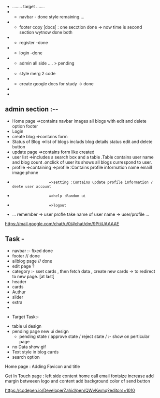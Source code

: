 - ........ target .......
- - navbar - done style remaining....
- - footer copy [docs] : one secction done -> now time is second section wytnow done both
- - register -done
- - login -done
- - admin all side .... > pending
- - style merg 2 code
- - create google docs for study -> done
-
-

## admin section :--

- Home page =>contains navbar images all blogs with edit and delete option footer
- Login
- create blog =>contains form
- Status of Blog =>list of blogs includs blog details status edit and delete button
- update page =>contains form like created
- user list =>includes a search box and a table .Table contains user name and blog count .onclick of user its shows all blogs currespond to user.
- profile =>containing =>profile :Contains profile information name emaill image phone
-                      =>setting :Contains update profile information / deete user account
-                      =>help :Random ui
-                      =>logout

- ... remember -> user profle take name of user name -> user/profile ...

https://mail.google.com/chat/u/0/#chat/dm/9PtiiUAAAAE

## Task -

- navbar :- fixed done
- footer // done
- allblog page // done
- edit page ?
- category :- sset cards , then fetch data , create new cards -> to redirect to new page. [at last]
- header
- cards
- Authur
- slider
- extra
-

* Target Task:-

- table ui design
- pending page new ui design
  - pending state / approve state / reject state / :- show on perticular page
- no Data show gif
- Text style in blog cards
- search option

Home page :
Adding Favicon and title

Get In Touch page :
left side content home call email fontsize increase
add margin betweeen logo and content
add background color of send button



https://codepen.io/DeveloperZahid/pen/QWvKwmq?editors=1010